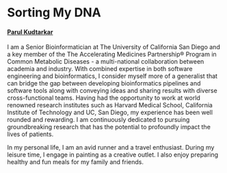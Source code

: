 <head>
  <style>
    @import url('https://fonts.googleapis.com/css?family=Josefin+Sans:400,400i,600,600i');

html, body {
  margin: 0;
  height: 120%;
  font-family: 'Josefin Sans', sans-serif;
}

a {
  text-decoration: none;
}

.header {
  position: relative;
  overflow: hidden;
  display: flex;
  flex-wrap: wrap;
  justify-content: center;
  align-items: flex-start;
  align-content: flex-start;
  height: 50vw;
  min-height: 400px;
  max-height: 550px;
  min-width: 300px;
  color: #eee;
}

.header:after {
  content: "";
  width: 100%;
  height: 100%;
  position: absolute;
  bottom: 0;
  left: 0;
  z-index: -1;
  background: linear-gradient(to bottom, rgba(0, 0, 0, 0.12) 40%, rgba(27, 32, 48, 1) 100%);
}

.header:before {
  content: "";
  width: 100%;
  height: 200%;
  position: absolute;
  top: 0;
  left: 0;
  -webkit-backface-visibility: hidden;
  -webkit-transform: translateZ(0);
  backface-visibility: hidden;
  scale(1.0, 1.0);
  transform: translateZ(0);
  background: #1B2030 url(./dna.jpeg) 50% 0 no-repeat;
  background-size: 100%;
  background-attachment: fixed;
  animation: grow 360s linear 10ms infinite;
  transition: all 0.2s ease-in-out;
  z-index: -2;
}

.header a {
  color: #eee;
}

.menu {
  display: block;
  width: 40px;
  height: 30px;
  border: 2px solid #fff;
  border-radius: 3px;
  position: absolute;
  right: 20px;
  top: 20px;
  text-decoration: none;
}

.menu:after {
  content: "";
  display: block;
  width: 20px;
  height: 3px;
  background: #fff;
  position: absolute;
  margin: 0 auto;
  top: 5px;
  left: 0;
  right: 0;
  box-shadow: 0 8px, 0 16px;
}

.logo {
  border: 2px solid #fff;
  border-radius: 3px;
  text-decoration: none;
  display: inline-flex;
  align-items: center;
  align-content: center;
  margin: 20px;
  padding: 0px 10px;
  font-weight: 900;
  font-size: 1.1em;
  line-height: 1;
  box-sizing: border-box;
  height: 40px;
}

.sides,
.info {
  flex: 0 0 auto;
  width: 50%;
}

.info {
  width: 100%;
  padding: 15% 10% 0 10%;
  text-align: center;
  text-shadow: 0 2px 3px rgba(0, 0, 0, 0.2);
}

.author {
  display: inline-block;
  width: 50px;
  height: 50px;
  border-radius: 50%;
  background: url() center no-repeat;
  background-size: cover;
  box-shadow: 0 2px 3px rgba(0, 0, 0, 0.3);
  margin-bottom: 3px;
}

.info h4,
.meta {
  font-size: 1em;
}

.meta {
  font-style: italic;
}

@keyframes grow {
  0% {
    transform: scale(1) translateY(0px);
  }
  50% {
    transform: scale(1.2) translateY(-400px);
  }
}

.content {
  padding: 5% 10%;
  text-align: justify;
}

.btn {
  color: #333;
  border: 2px solid;
  border-radius: 3px;
  text-decoration: none;
  display: inline-block;
  padding: 5px 10px;
  font-weight: 600;
}

.twtr {
  margin-top: 100px;
}

.btn.twtr:after {
  content: "\1F426";
  padding-left: 5px;
}

/* Faster transition */
.header:before {
  transition: all 0.1s ease-in-out;
}

  </style>  
</head>  
<div class="header">
  <div class="info">
    <h1>Sorting My DNA</h1>
      <h4><a href="#category">Parul Kudtarkar</a></h4>
  </div>
</div>
<section class="content">
<p>I am a Senior Bioinformatician at The University of California San Diego and a key member of the The Accelerating Medicines Partnership® Program in Common Metabolic Diseases - a multi-national collaboration between academia and industry. With combined expertise in both software engineering and bioinformatics, I consider myself more of a generalist that can bridge the gap between developing bioinformatics pipelines and software tools along with conveying ideas and sharing results with diverse cross-functional teams. Having had the opportunity to work at world renowned research institutes such as Harvard Medical School, California Institute of Technology and UC, San Diego, my experience has been well rounded and rewarding. I am continuously dedicated to pursuing groundbreaking research that has the potential to profoundly impact the lives of patients.</p>
  <p>In my personal life, I am an avid runner and a travel enthusiast. During my leisure time, I engage in painting as a creative outlet. I also enjoy preparing healthy and fun meals for my family and friends.</p>
</section>

